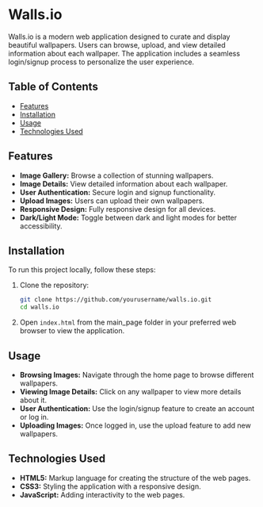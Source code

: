 # Walls.io

Walls.io is a modern web application designed to curate and display beautiful wallpapers. Users can browse, upload, and view detailed information about each wallpaper. The application includes a seamless login/signup process to personalize the user experience.

## Table of Contents

- [Features](#features)
- [Installation](#installation)
- [Usage](#usage)
- [Technologies Used](#technologies-used)


## Features

- **Image Gallery:** Browse a collection of stunning wallpapers.
- **Image Details:** View detailed information about each wallpaper.
- **User Authentication:** Secure login and signup functionality.
- **Upload Images:** Users can upload their own wallpapers.
- **Responsive Design:** Fully responsive design for all devices.
- **Dark/Light Mode:** Toggle between dark and light modes for better accessibility.

## Installation

To run this project locally, follow these steps:

1. Clone the repository:

    ```bash
    git clone https://github.com/yourusername/walls.io.git
    cd walls.io
    ```

2. Open `index.html` from the main_page folder in your preferred web browser to view the application.

## Usage

- **Browsing Images:** Navigate through the home page to browse different wallpapers.
- **Viewing Image Details:** Click on any wallpaper to view more details about it.
- **User Authentication:** Use the login/signup feature to create an account or log in.
- **Uploading Images:** Once logged in, use the upload feature to add new wallpapers.


## Technologies Used

- **HTML5:** Markup language for creating the structure of the web pages.
- **CSS3:** Styling the application with a responsive design.
- **JavaScript:** Adding interactivity to the web pages.
